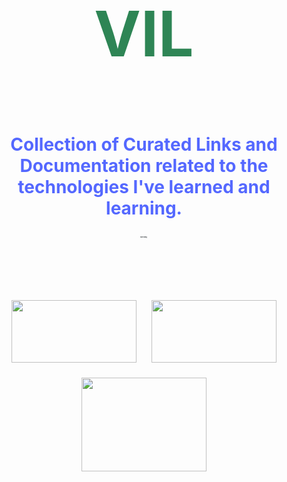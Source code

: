 
<h1 style="font-size: 100px;font-family:'SF Pro Display';" align="center">
    <p style="color:#2e8555">VIL</p>
    <p style="font-family: 'SF Pro Display';color: #5468ff;font-size:28px">Collection of Curated Links and Documentation related to the technologies I've learned and learning.</p>
    <code style="font-family: 'SF Pro Display';color: #24292e;font-size:2px;">Built using: </code>
    <p></p>
    <p></p>
    <p></p>
    <p></p>
    <p align="center" style="background-color:">
        <img width="200" height="100" src="https://docusaurus.io/img/docusaurus_keytar.svg"/>
        <img width="200" height="100" src="https://docsearch.algolia.com/img/algolia-logo.svg"/>
        <img width="200" height="150" src="https://github.githubassets.com/images/modules/logos_page/Octocat.png" />
    </p>
</h1>
